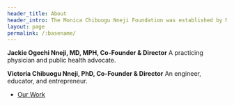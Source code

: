 ```yaml
---
header_title: About
header_intro: The Monica Chibuogu Nneji Foundation was established by Monica’s children to honor her life. Monica faithfully followed Christ and dedicated her life to caring for others, in her long career as a registered nurse, as a champion for academic excellence, and as an advocate for social justice. We hope you will join us in continuing the great work Monica began in the community.<figure><img src="https://raw.githubusercontent.com/nnejifoundation/nnejifoundation.github.io/gh-pages/assets/images/Monica_Chibuogu_Nneji_1500x2100_300.jpg" alt="Monica Chibuogu Nneji portrait" align="center" height="350" width="250" ><figcaption>Monica Chibuogu Nneji, RN, BSN</figcaption></figure>
layout: page
permalink: /:basename/
---
```


**Jackie Ogechi Nneji, MD, MPH, Co-Founder & Director**
A practicing physician and public health advocate.

**Victoria Chibuogu Nneji, PhD, Co-Founder & Director**
An engineer, educator, and entrepreneur.

<ul class="actions">
  <li><a href="{{ site.baseurl }}/work/" class="button">Our Work</a></li>
</ul>
